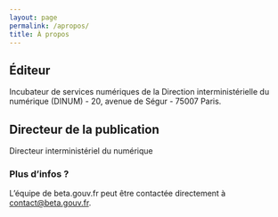 ```yaml
---
layout: page
permalink: /apropos/
title: À propos
---
```


## Éditeur
Incubateur de services numériques de la Direction interministérielle du numérique (DINUM) - 20, avenue de Ségur - 75007 Paris.

## Directeur de la publication
Directeur interministériel du numérique

### Plus d’infos ?
L’équipe de beta.gouv.fr peut être contactée directement à [contact@beta.gouv.fr](mailto:contact@beta.gouv.fr).
